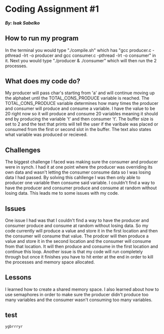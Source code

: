 # Coding Assignment #1
##### By: Isak Sabelko

## How to run my program

In the terminal you would type "./compile.sh" which has "gcc producer.c -pthread -lrt -o producer
and gcc consumer.c -pthread -lrt -o consumer" in it. Next you would type "./producer & ./consumer"
which will then run the 2 processes. 

## What does my code do?

My producer will pass char's starting from 'a' and will continue moving up the alphabet until 
the TOTAL_CONS_PRODUCE variable is reached. The TOTAL_CONS_PRODUCE variable determines how many times the producer and consumer will produce and consume a variable. I have the value to be 20 right now so it will produce and consume 20 variables meaning it should end by producing the variable 't' and then consumer 't'. The buffer size is set to 2 and the text that prints will tell the user if the varibale was placed or consumed from the first or second slot in the buffer. The text also states what variable was produced or recieved. 

## Challenges

The biggest challenge I faced was making sure the consumer and producer were in synch. I had it at one point where the producer was overriding its own data and wasn't letting the consumer consume data so I was losing data I had passed. By solving this cahllenge I was then only able to producer one variable then consume said variable. I couldn't find a way to have the producer and consumer produce and consume at random without losing data. This leads me to some issues with my code.

## Issues

One issue I had was that I couldn't find a way to have the producer and consumer produce and consume at random without losing data. So my code currently will produce a value and store it in the first location and then the consumer will consume that value. The prodcer will then produce a value and store it in the second location and the consumer will consume from that location. It will then produce and consume in the first location and continue this loop. Another issue is that my code will run completely through but once it finishes you have to hit enter at the end in order to kill the processes and memory space allocated. 

## Lessons

I learned how to create a shared memory space. I also learned about how to use semaphores in order to make sure the producer didn't produce too many variables and the consumer wasn't consuming too many variables. 


## test 
```code 
ygbrrryr
```
